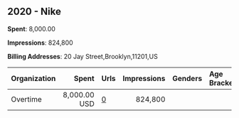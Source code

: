 ## 2020 - Nike 
**Spent**: 8,000.00

**Impressions**: 824,800

**Billing Addresses**: 20 Jay Street,Brooklyn,11201,US

|Organization|Spent|Urls|Impressions|Genders|Age Brackets|Country Codes|
|:---|---:|:---|---:|:---|:---|:---|
|Overtime|8,000.00 USD|[0](https://www.snap.com/political-ads/asset/635d02eac17fa3bb03d1262da088d091977f952baa3f0e1bc95b0ca2e469d89c?mediaType=mp4)|824,800|||united states|

